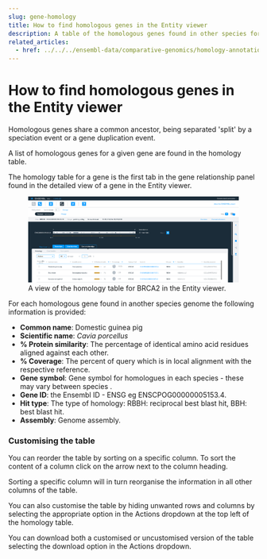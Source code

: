 ```yaml
---
slug: gene-homology
title: How to find homologous genes in the Entity viewer
description: A table of the homologous genes found in other species for an individual gene of interest.
related_articles:
  - href: ../../../ensembl-data/comparative-genomics/homology-annotation.md
---
```


# How to find homologous genes in the Entity viewer

Homologous genes share a common ancestor, being separated 'split' by a speciation event or a gene duplication event.

A list of homologous genes for a given gene are found in the homology table.

The homology table for a gene is the first tab in the gene relationship panel found in the detailed view of a gene in the Entity viewer.

<figure>
  <img src="media/gene-homology.png" />
  <figcaption>
    A view of the homology table for BRCA2 in the Entity viewer.
  </figcaption>
</figure>

For each homologous gene found in another species genome the following information is provided:

* __Common name__: Domestic guinea pig
* __Scientific name__: _Cavia porcellus_
* __% Protein similarity__: The percentage of identical amino acid residues aligned against each other.
* __% Coverage__: The percent of query which is in local alignment with the respective reference.
* __Gene symbol__: Gene symbol for homologues in each species - these may vary between species .
* __Gene ID__: the Ensembl ID - ENSG eg ENSCPOG00000005153.4.
* __Hit type__: The type of homology: RBBH: reciprocal best blast hit, BBH: best blast hit.
* __Assembly__: Genome assembly.

### Customising the table

You can reorder the table by sorting on a specific column. To sort the content of a column click on the arrow next to the column heading.

Sorting a specific column will in turn reorganise the information in all other columns of the table.

You can also customise the table by hiding unwanted rows and columns by selecting the appropriate option in the Actions dropdown at the top left of the homology table.

You can download both a customised or uncustomised version of the table selecting the download option in the Actions dropdown.